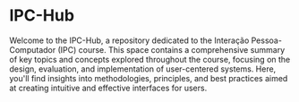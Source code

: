# IPC-Hub

Welcome to the IPC-Hub, a repository dedicated to the Interação Pessoa-Computador (IPC) course. This space contains a comprehensive summary of key topics and concepts explored throughout the course, focusing on the design, evaluation, and implementation of user-centered systems. Here, you'll find insights into methodologies, principles, and best practices aimed at creating intuitive and effective interfaces for users.
